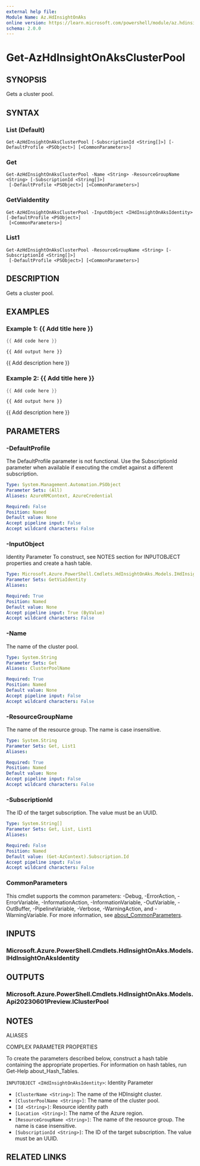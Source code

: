 ```yaml
---
external help file:
Module Name: Az.HdInsightOnAks
online version: https://learn.microsoft.com/powershell/module/az.hdinsightonaks/get-azhdinsightonaksclusterpool
schema: 2.0.0
---
```


# Get-AzHdInsightOnAksClusterPool

## SYNOPSIS
Gets a cluster pool.

## SYNTAX

### List (Default)
```
Get-AzHdInsightOnAksClusterPool [-SubscriptionId <String[]>] [-DefaultProfile <PSObject>] [<CommonParameters>]
```

### Get
```
Get-AzHdInsightOnAksClusterPool -Name <String> -ResourceGroupName <String> [-SubscriptionId <String[]>]
 [-DefaultProfile <PSObject>] [<CommonParameters>]
```

### GetViaIdentity
```
Get-AzHdInsightOnAksClusterPool -InputObject <IHdInsightOnAksIdentity> [-DefaultProfile <PSObject>]
 [<CommonParameters>]
```

### List1
```
Get-AzHdInsightOnAksClusterPool -ResourceGroupName <String> [-SubscriptionId <String[]>]
 [-DefaultProfile <PSObject>] [<CommonParameters>]
```

## DESCRIPTION
Gets a cluster pool.

## EXAMPLES

### Example 1: {{ Add title here }}
```powershell
{{ Add code here }}
```

```output
{{ Add output here }}
```

{{ Add description here }}

### Example 2: {{ Add title here }}
```powershell
{{ Add code here }}
```

```output
{{ Add output here }}
```

{{ Add description here }}

## PARAMETERS

### -DefaultProfile
The DefaultProfile parameter is not functional.
Use the SubscriptionId parameter when available if executing the cmdlet against a different subscription.

```yaml
Type: System.Management.Automation.PSObject
Parameter Sets: (All)
Aliases: AzureRMContext, AzureCredential

Required: False
Position: Named
Default value: None
Accept pipeline input: False
Accept wildcard characters: False
```

### -InputObject
Identity Parameter
To construct, see NOTES section for INPUTOBJECT properties and create a hash table.

```yaml
Type: Microsoft.Azure.PowerShell.Cmdlets.HdInsightOnAks.Models.IHdInsightOnAksIdentity
Parameter Sets: GetViaIdentity
Aliases:

Required: True
Position: Named
Default value: None
Accept pipeline input: True (ByValue)
Accept wildcard characters: False
```

### -Name
The name of the cluster pool.

```yaml
Type: System.String
Parameter Sets: Get
Aliases: ClusterPoolName

Required: True
Position: Named
Default value: None
Accept pipeline input: False
Accept wildcard characters: False
```

### -ResourceGroupName
The name of the resource group.
The name is case insensitive.

```yaml
Type: System.String
Parameter Sets: Get, List1
Aliases:

Required: True
Position: Named
Default value: None
Accept pipeline input: False
Accept wildcard characters: False
```

### -SubscriptionId
The ID of the target subscription.
The value must be an UUID.

```yaml
Type: System.String[]
Parameter Sets: Get, List, List1
Aliases:

Required: False
Position: Named
Default value: (Get-AzContext).Subscription.Id
Accept pipeline input: False
Accept wildcard characters: False
```

### CommonParameters
This cmdlet supports the common parameters: -Debug, -ErrorAction, -ErrorVariable, -InformationAction, -InformationVariable, -OutVariable, -OutBuffer, -PipelineVariable, -Verbose, -WarningAction, and -WarningVariable. For more information, see [about_CommonParameters](http://go.microsoft.com/fwlink/?LinkID=113216).

## INPUTS

### Microsoft.Azure.PowerShell.Cmdlets.HdInsightOnAks.Models.IHdInsightOnAksIdentity

## OUTPUTS

### Microsoft.Azure.PowerShell.Cmdlets.HdInsightOnAks.Models.Api20230601Preview.IClusterPool

## NOTES

ALIASES

COMPLEX PARAMETER PROPERTIES

To create the parameters described below, construct a hash table containing the appropriate properties. For information on hash tables, run Get-Help about_Hash_Tables.


`INPUTOBJECT <IHdInsightOnAksIdentity>`: Identity Parameter
  - `[ClusterName <String>]`: The name of the HDInsight cluster.
  - `[ClusterPoolName <String>]`: The name of the cluster pool.
  - `[Id <String>]`: Resource identity path
  - `[Location <String>]`: The name of the Azure region.
  - `[ResourceGroupName <String>]`: The name of the resource group. The name is case insensitive.
  - `[SubscriptionId <String>]`: The ID of the target subscription. The value must be an UUID.

## RELATED LINKS

